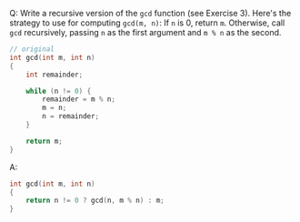 Q: Write a recursive version of the `gcd` function (see Exercise 3). Here's the
strategy to use for computing `gcd(m, n)`: If `n` is 0, return `m`. Otherwise,
call `gcd` recursively, passing `n` as the first argument and `m % n`
as the second.

```c
// original
int gcd(int m, int n)
{
    int remainder;

    while (n != 0) {
        remainder = m % n;
        m = n;
        n = remainder;
    }

    return m;
}
```

A:

```c
int gcd(int m, int n)
{
    return n != 0 ? gcd(n, m % n) : m;
}
```
